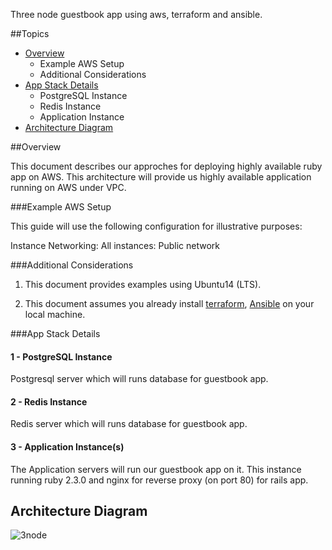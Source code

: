 Three node guestbook app using aws, terraform and ansible.

##Topics

- [Overview](#overview)
    * Example AWS Setup
    * Additional Considerations
- [App Stack Details](#app-stack-details)
    * PostgreSQL Instance
    * Redis Instance
    * Application Instance
- [Architecture Diagram](#architecture-diagram)

##Overview

This document describes our approches for deploying highly available ruby app on AWS. This architecture will provide us highly available application running on AWS under VPC.

###Example AWS Setup

This guide will use the following configuration for illustrative purposes:

Instance Networking:
All instances: Public network

###Additional Considerations

1. This document provides examples using Ubuntu14 (LTS).

2. This document assumes you already install [terraform](https://releases.hashicorp.com/terraform/0.6.16/terraform_0.6.16_linux_amd64.zip), [Ansible](http://docs.ansible.com/intro_installation.html) on your local machine. 

###App Stack Details

#### 1 - PostgreSQL Instance

Postgresql server which will runs database for guestbook app.

#### 2 - Redis Instance

Redis server which will runs database for guestbook app.

#### 3 - Application Instance(s)

The Application servers will run our guestbook app on it. This instance running ruby 2.3.0 and nginx for reverse proxy (on port 80) for rails app.
   

## Architecture Diagram

![3node](3node-diag.png)
